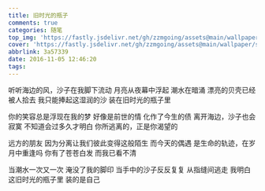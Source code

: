 ```yaml
---
title: 旧时光的瓶子
comments: true
categories: 随笔
top_img: 'https://fastly.jsdelivr.net/gh/zzmgoing/assets@main/wallpaper/shatan_pingzi.webp'
cover: 'https://fastly.jsdelivr.net/gh/zzmgoing/assets@main/wallpaper/shatan_pingzi.webp'
abbrlink: 3a57339
date: 2016-11-05 12:46:20
tags:
---
```


<meta name="referrer" content="no-referrer" />


听听海边的风，沙子在我脚下流动
月亮从夜幕中浮起
潮水在暗涌
漂亮的贝壳已经被人拾去
我只能捧起这湿润的沙
装在旧时光的瓶子里

你的笑容总是浮现在我的梦
好像是前世的情
化作了今生的债
离开海边，沙子也会寂寞
不知道会过多久才明白
你所逃离的，正是你渴望的

远方的朋友
因为分离让我们彼此变得这般陌生
而今天的偶遇
是生命的轨迹，在岁月中重逢吗
你有了苍苍白发
而我已看不清

当潮水一次又一次
淹没了我的脚印
当手中的沙子反反复复
从指缝间逃走
我明白这旧时光的瓶子里
装的是自己

